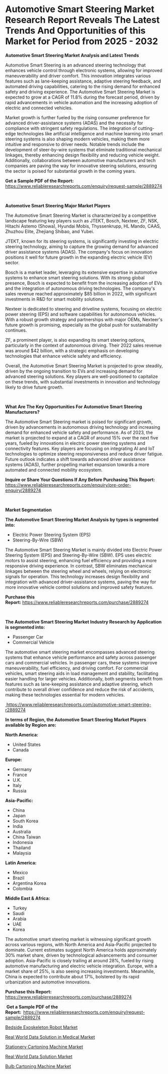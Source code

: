 <p><h1>Automotive Smart Steering Market Research Report Reveals The Latest Trends And Opportunities of this Market for Period from 2025 - 2032</h1></p><p><strong>Automotive Smart Steering Market Analysis and Latest Trends</strong></p>
<p><p>Automotive Smart Steering is an advanced steering technology that enhances vehicle control through electronic systems, allowing for improved maneuverability and driver comfort. This innovation integrates various features such as lane-keeping assistance, adaptive steering feedback, and automated driving capabilities, catering to the rising demand for enhanced safety and driving experience. The Automotive Smart Steering Market is expected to grow at a CAGR of 11.8% during the forecast period, driven by rapid advancements in vehicle automation and the increasing adoption of electric and connected vehicles.</p><p>Market growth is further fueled by the rising consumer preference for advanced driver-assistance systems (ADAS) and the necessity for compliance with stringent safety regulations. The integration of cutting-edge technologies like artificial intelligence and machine learning into smart steering systems is also shaping modern vehicles, making them more intuitive and responsive to driver needs. Notable trends include the development of steer-by-wire systems that eliminate traditional mechanical linkages, thereby enhancing design flexibility and reducing vehicle weight. Additionally, collaborations between automotive manufacturers and tech companies are paving the way for innovative steering solutions, ensuring the sector is poised for substantial growth in the coming years.</p></p>
<p><strong>Get a Sample PDF of the Report:&nbsp;</strong> <a href="https://www.reliableresearchreports.com/enquiry/request-sample/2889274?utm_campaign=12&utm_medium=2&utm_source=Github&utm_content=ia&utm_term=14032025&utm_id=automotive-smart-steering">https://www.reliableresearchreports.com/enquiry/request-sample/2889274</a></p>
<p>&nbsp;</p>
<p><strong>Automotive Smart Steering Major Market Players</strong></p>
<p><p>The Automotive Smart Steering Market is characterized by a competitive landscape featuring key players such as JTEKT, Bosch, Nexteer, ZF, NSK, Hitachi Astemo (Showa), Hyundai Mobis, Thyssenkrupp, HL Mando, CAAS, Zhuzhou Elite, Zhejiang Shibao, and Yubei. </p><p>JTEKT, known for its steering systems, is significantly investing in electric steering technology, aiming to capture the growing demand for advanced driver assistance systems (ADAS). The company's focus on innovation positions it well for future growth in the expanding electric vehicle (EV) sector.</p><p>Bosch is a market leader, leveraging its extensive expertise in automotive systems to enhance smart steering solutions. With its strong global presence, Bosch is expected to benefit from the increasing adoption of EVs and the integration of autonomous driving technologies. The company's sales revenue reached approximately $85 billion in 2022, with significant investments in R&D for smart mobility solutions.</p><p>Nexteer is dedicated to steering and driveline systems, focusing on electric power steering (EPS) and software capabilities for autonomous vehicles. With a robust growth strategy and partnerships with major OEMs, Nexteer's future growth is promising, especially as the global push for sustainability continues.</p><p>ZF, a prominent player, is also expanding its smart steering options, particularly in the context of autonomous driving. Their 2022 sales revenue was around $42 billion, with a strategic emphasis on developing technologies that enhance vehicle safety and efficiency.</p><p>Overall, the Automotive Smart Steering Market is projected to grow steadily, driven by the ongoing transition to EVs and increasing demand for advanced steering solutions. Key players are well-positioned to capitalize on these trends, with substantial investments in innovation and technology likely to drive future growth.</p></p>
<p>&nbsp;</p>
<p><strong>What Are The Key Opportunities For Automotive Smart Steering Manufacturers?</strong></p>
<p><p>The Automotive Smart Steering market is poised for significant growth, driven by advancements in autonomous driving technology and increasing demand for enhanced vehicle safety and performance. As of 2023, the market is projected to expand at a CAGR of around 15% over the next five years, fueled by innovations in electric power steering systems and connectivity features. Key players are focusing on integrating AI and IoT technologies to optimize steering responsiveness and reduce driver fatigue. Future outlook indicates a shift towards advanced driver assistance systems (ADAS), further propelling market expansion towards a more automated and connected mobility ecosystem.</p></p>
<p><strong>Inquire or Share Your Questions If Any Before Purchasing This Report:</strong> <a href="https://www.reliableresearchreports.com/enquiry/pre-order-enquiry/2889274?utm_campaign=12&utm_medium=2&utm_source=Github&utm_content=ia&utm_term=14032025&utm_id=automotive-smart-steering">https://www.reliableresearchreports.com/enquiry/pre-order-enquiry/2889274</a></p>
<p>&nbsp;</p>
<p><strong>Market Segmentation</strong></p>
<p><strong>The Automotive Smart Steering Market Analysis by types is segmented into:</strong></p>
<p><ul><li>Electric Power Steering System (EPS)</li><li>Steering-By-Wire (SBW)</li></ul></p>
<p><p>The Automotive Smart Steering Market is mainly divided into Electric Power Steering System (EPS) and Steering-By-Wire (SBW). EPS uses electric motors to assist steering, enhancing fuel efficiency and providing a more responsive driving experience. In contrast, SBW eliminates mechanical linkages between the steering wheel and wheels, relying on electronic signals for operation. This technology increases design flexibility and integration with advanced driver-assistance systems, paving the way for more innovative vehicle control solutions and improved safety features.</p></p>
<p><strong>Purchase this Report:&nbsp;</strong><a href="https://www.reliableresearchreports.com/purchase/2889274?utm_campaign=12&utm_medium=2&utm_source=Github&utm_content=ia&utm_term=14032025&utm_id=automotive-smart-steering">https://www.reliableresearchreports.com/purchase/2889274</a></p>
<p>&nbsp;</p>
<p><strong>The Automotive Smart Steering Market Industry Research by Application is segmented into:</strong></p>
<p><ul><li>Passenger Car</li><li>Commercial Vehicle</li></ul></p>
<p><p>The automotive smart steering market encompasses advanced steering systems that enhance vehicle performance and safety across passenger cars and commercial vehicles. In passenger cars, these systems improve maneuverability, fuel efficiency, and driving comfort. For commercial vehicles, smart steering aids in load management and stability, facilitating easier handling for larger vehicles. Additionally, both segments benefit from features such as lane-keeping assistance and adaptive steering, which contribute to overall driver confidence and reduce the risk of accidents, making these technologies essential for modern vehicles.</p></p>
<p><a href="https://www.reliableresearchreports.com/automotive-smart-steering-r2889274?utm_campaign=12&utm_medium=2&utm_source=Github&utm_content=ia&utm_term=14032025&utm_id=automotive-smart-steering">&nbsp;https://www.reliableresearchreports.com/automotive-smart-steering-r2889274</a></p>
<p><strong>In terms of Region, the Automotive Smart Steering Market Players available by Region are:</strong></p>
<p>
    <p> <strong> North America: </strong>
        <ul>
            <li>United States</li>
            <li>Canada</li>
        </ul>
        </p> 
    <p> <strong> Europe: </strong>
        <ul>
            <li>Germany</li>
            <li>France</li>
            <li>U.K.</li>
            <li>Italy</li>
            <li>Russia</li>
        </ul>
        </p> 
    <p> <strong> Asia-Pacific: </strong>
        <ul>
            <li>China</li>
            <li>Japan</li>
            <li>South Korea</li>
            <li>India</li>
            <li>Australia</li>
            <li>China Taiwan</li>
            <li>Indonesia</li>
            <li>Thailand</li>
            <li>Malaysia</li>
        </ul>
        </p> 
    <p> <strong> Latin America: </strong>
        <ul>
            <li>Mexico</li>
            <li>Brazil</li>
            <li>Argentina Korea</li>
            <li>Colombia</li>
        </ul>
        </p> 
    <p> <strong> Middle East & Africa: </strong>
        <ul>
            <li>Turkey</li>
            <li>Saudi</li>
            <li>Arabia</li>
            <li>UAE</li>
            <li>Korea</li>
        </ul>
    </p>
    </p>
<p><p>The automotive smart steering market is witnessing significant growth across various regions, with North America and Asia-Pacific projected to dominate. Current estimates suggest North America holds approximately 30% market share, driven by technological advancements and consumer adoption. Asia-Pacific is closely trailing at around 28%, fueled by rising automotive manufacturing and electric vehicle integration. Europe, with a market share of 25%, is also seeing increasing investments. Meanwhile, China is expected to contribute about 17%, bolstered by its rapid urbanization and automotive innovations.</p></p>
<p><strong>Purchase this Report: </strong><a href="https://www.reliableresearchreports.com/purchase/2889274?utm_campaign=12&utm_medium=2&utm_source=Github&utm_content=ia&utm_term=14032025&utm_id=automotive-smart-steering">https://www.reliableresearchreports.com/purchase/2889274</a></p>
<p>&nbsp;<strong>Get a Sample PDF of the Report:&nbsp;&nbsp;</strong><a href="https://www.reliableresearchreports.com/enquiry/request-sample/2889274?utm_campaign=12&utm_medium=2&utm_source=Github&utm_content=ia&utm_term=14032025&utm_id=automotive-smart-steering">https://www.reliableresearchreports.com/enquiry/request-sample/2889274</a></p>
<p><strong></strong></p>
<p><p><a href="https://github.com/mafeasavzal/Market-Research-Report-List-1/blob/main/bedside-exoskeleton-robot-market.md?utm_campaign=12&utm_medium=2&utm_source=Github&utm_content=ia&utm_term=14032025&utm_id=automotive-smart-steering">Bedside Exoskeleton Robot Market</a></p><p><a href="https://github.com/karydacamu/Market-Research-Report-List-1/blob/main/real-world-data-solution-in-medical-market.md?utm_campaign=12&utm_medium=2&utm_source=Github&utm_content=ia&utm_term=14032025&utm_id=automotive-smart-steering">Real World Data Solution in Medical Market</a></p><p><a href="https://github.com/guyotkiferhi/Market-Research-Report-List-1/blob/main/stationery-cartoning-machine-market.md?utm_campaign=12&utm_medium=2&utm_source=Github&utm_content=ia&utm_term=14032025&utm_id=automotive-smart-steering">Stationery Cartoning Machine Market</a></p><p><a href="https://github.com/iyachikareva/Market-Research-Report-List-1/blob/main/real-world-data-solution-market.md?utm_campaign=12&utm_medium=2&utm_source=Github&utm_content=ia&utm_term=14032025&utm_id=automotive-smart-steering">Real World Data Solution Market</a></p><p><a href="https://github.com/prantoblouin/Market-Research-Report-List-1/blob/main/bulb-cartoning-machine-market.md?utm_campaign=12&utm_medium=2&utm_source=Github&utm_content=ia&utm_term=14032025&utm_id=automotive-smart-steering">Bulb Cartoning Machine Market</a></p></p>